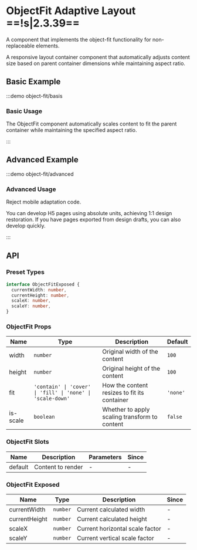 # ObjectFit Adaptive Layout ==!s|2.3.39==

A component that implements the object-fit functionality for non-replaceable elements.

A responsive layout container component that automatically adjusts content size based on parent container dimensions while maintaining aspect ratio.

## Basic Example

:::demo object-fit/basis

### Basic Usage

The ObjectFit component automatically scales content to fit the parent container while maintaining the specified aspect ratio.

:::

## Advanced Example

:::demo object-fit/advanced

### Advanced Usage

Reject mobile adaptation code.

You can develop H5 pages using absolute units, achieving 1:1 design restoration. If you have pages exported from design drafts, you can also develop quickly.

:::

## API

### Preset Types

```ts
interface ObjectFitExposed {
  currentWidth: number,
  currentHeight: number,
  scaleX: number,
  scaleY: number,
}
```

### ObjectFit Props

| Name     | Type                                                       | Description                                   | Default  |
| -------- | ---------------------------------------------------------- | --------------------------------------------- | -------- |
| width    | `number`                                                   | Original width of the content                 | `100`    |
| height   | `number`                                                   | Original height of the content                | `100`    |
| fit      | `'contain' \| 'cover' \| 'fill' \| 'none' \| 'scale-down'` | How the content resizes to fit its container  | `'none'` |
| is-scale | `boolean`                                                  | Whether to apply scaling transform to content | `false`  |

### ObjectFit Slots

| Name    | Description       | Parameters | Since |
| ------- | ----------------- | ---------- | ----- |
| default | Content to render | -          | -     |

### ObjectFit Exposed

| Name          | Type     | Description                     | Since |
| ------------- | -------- | ------------------------------- | ----- |
| currentWidth  | `number` | Current calculated width        | -     |
| currentHeight | `number` | Current calculated height       | -     |
| scaleX        | `number` | Current horizontal scale factor | -     |
| scaleY        | `number` | Current vertical scale factor   | -     |
